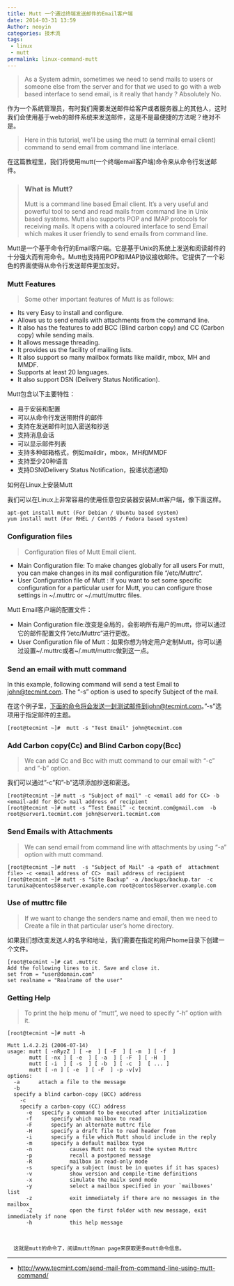 ```yaml
---
title: Mutt 一个通过终端发送邮件的Email客户端
date: 2014-03-31 13:59
Author: neoyin
categories: 技术流
tags:
 - linux
 - mutt
permalink: linux-command-mutt
---
```


> As a System admin, sometimes we need to send mails to users or
someone else from the server and for that we used to go with a web based
interface to send email, is it really that handy ? Absolutely No.

作为一个系统管理员，有时我们需要发送邮件给客户或者服务器上的其他人，这时我们会使用基于web的邮件系统来发送邮件，这是不是最便捷的方法呢？绝对不是。

> Here in this tutorial, we’ll be using the mutt (a terminal email
> client) command to send email from command line interlace.

在这篇教程里，我们将使用mutt(一个终端email客户端)命令来从命令行发送邮件。

> ### What is Mutt?
>
> Mutt is a command line based Email client. It’s a very useful and
> powerful tool to send and read mails from command line in Unix based
> systems. Mutt also supports POP and IMAP protocols for receiving
> mails. It opens with a coloured interface to send Email which makes it
> user friendly to send emails from command line.

Mutt是一个基于命令行的Email客户端。它是基于Unix的系统上发送和阅读邮件的十分强大而有用命令。Mutt也支持用POP和IMAP协议接收邮件。它提供了一个彩色的界面使得从命令行发送邮件更加友好。

<!--more-->

### Mutt Features

> Some other important features of Mutt is as follows:

-   Its very Easy to install and configure.
-   Allows us to send emails with attachments from the command line.
-   It also has the features to add BCC (Blind carbon copy) and CC
    (Carbon copy) while sending mails.
-   It allows message threading.
-   It provides us the facility of mailing lists.
-   It also support so many mailbox formats like maildir, mbox, MH and
    MMDF.
-   Supports at least 20 languages.
-   It also support DSN (Delivery Status Notification).

Mutt包含以下主要特性：

-   易于安装和配置
-   可以从命令行发送带附件的邮件
-   支持在发送邮件时加入密送和抄送
-   支持消息会话
-   可以显示邮件列表
-   支持多种邮箱格式，例如maildir，mbox，MH和MMDF
-   支持至少20种语言
-   支持DSN(Delivery Status Notification，投递状态通知)

如何在Linux上安装Mutt

我们可以在Linux上非常容易的使用任意包安装器安装Mutt客户端，像下面这样。

    apt-get install mutt (For Debian / Ubuntu based system)
    yum install mutt (For RHEL / CentOS / Fedora based system)

### Configuration files

> Configuration files of Mutt Email client.

-   Main Configuration file: To make changes globally for all users For
    mutt, you can make changes in its mail configuration file
    “/etc/Muttrc“.
-   User Configuration file of Mutt : If you want to set some specific
    configuration for a particular user for Mutt, you can configure
    those settings in \~/.muttrc or \~/.mutt/muttrc files.

Mutt Email客户端的配置文件：

-   Main Configuration
    file:改变是全局的，会影响所有用户的mutt，你可以通过它的邮件配置文件”/etc/Muttrc”进行更改。
-   User Configuration file of
    Mutt：如果你想为特定用户定制Mutt，你可以通过设置\~/.muttrc或者\~/.mutt/muttrc做到这一点。

### Send an email with mutt command

In this example, following command will send a test Email to
john@tecmint.com. The “-s” option is used to specify Subject of the
mail.

在这个例子里，下面的命令将会发送一封测试邮件到john@tecmint.com。”-s”选项用于指定邮件的主题。

`[root@tecmint ~]#  mutt -s "Test Email" john@tecmint.com`

### Add Carbon copy(Cc) and Blind Carbon copy(Bcc)

> We can add Cc and Bcc with mutt command to our email with “-c” and
> “-b” option.

我们可以通过”-c”和”-b”选项添加抄送和密送。

    [root@tecmint ~]# mutt -s "Subject of mail" -c <email add for CC> -b <email-add for BCC> mail address of recipient
    [root@tecmint ~]# mutt -s “Test Email” -c tecmint.com@gmail.com  -b root@server1.tecmint.com john@server1.tecmint.com

### Send Emails with Attachments

> We can send email from command line with attachments by using “-a”
> option with mutt command.

    [root@tecmint ~]# mutt  -s "Subject of Mail" -a <path of  attachment file> -c <email address of CC>  mail address of recipient
    [root@tecmint ~]# mutt -s "Site Backup" -a /backups/backup.tar  -c tarunika@centos58server.example.com root@centos58server.example.com

### Use of muttrc file

> If we want to change the senders name and email, then we need to
> Create a file in that particular user’s home directory.

如果我们想改变发送人的名字和地址，我们需要在指定的用户home目录下创建一个文件。

    [root@tecmint ~]# cat .muttrc
    Add the following lines to it. Save and close it.
    set from = "user@domain.com"
    set realname = "Realname of the user"

### Getting Help

> To print the help menu of “mutt”, we need to specify “-h” option with
> it.

    [root@tecmint ~]# mutt -h
    
    Mutt 1.4.2.2i (2006-07-14)
    usage: mutt [ -nRyzZ ] [ -e  ] [ -F  ] [ -m  ] [ -f  ]
           mutt [ -nx ] [ -e  ] [ -a  ] [ -F  ] [ -H  ] 
           mutt [ -i  ] [ -s  ] [ -b  ] [ -c  ]  [ ... ]
           mutt [ -n ] [ -e  ] [ -F  ] -p -v[v]
    options:
      -a      attach a file to the message
      -b 
      specify a blind carbon-copy (BCC) address
        -c 
        specify a carbon-copy (CC) address
          -e   specify a command to be executed after initialization
          -f      specify which mailbox to read
          -F      specify an alternate muttrc file
          -H      specify a draft file to read header from
          -i      specify a file which Mutt should include in the reply
          -m      specify a default mailbox type
          -n            causes Mutt not to read the system Muttrc
          -p            recall a postponed message
          -R            mailbox in read-only mode
          -s      specify a subject (must be in quotes if it has spaces)
          -v            show version and compile-time definitions
          -x            simulate the mailx send mode
          -y            select a mailbox specified in your `mailboxes' list
          -z            exit immediately if there are no messages in the mailbox
          -Z            open the first folder with new message, exit immediately if none
          -h            this help message



      这就是mutt的命令了，阅读mutt的man page来获取更多mutt命令信息。

---

- <http://www.tecmint.com/send-mail-from-command-line-using-mutt-command/>
